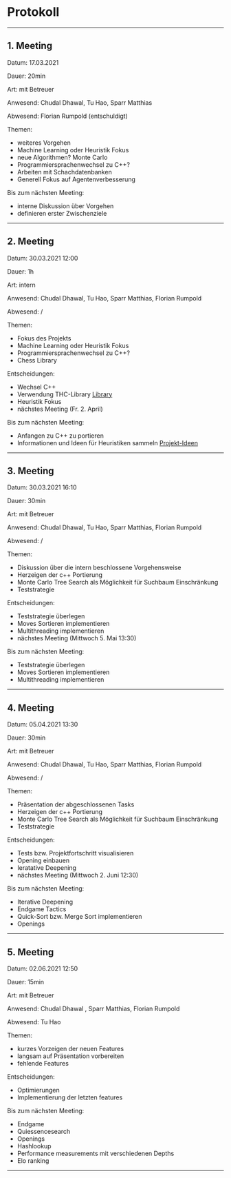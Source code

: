 # Protokoll
---
## 1. Meeting
Datum: 17.03.2021

Dauer: 20min

Art: mit Betreuer

Anwesend: Chudal Dhawal, Tu Hao, Sparr Matthias

Abwesend: Florian Rumpold (entschuldigt)

Themen:
 - weiteres Vorgehen
 - Machine Learning oder Heuristik Fokus
 - neue Algorithmen? Monte Carlo
 - Programmiersprachenwechsel zu C++?
 - Arbeiten mit Schachdatenbanken
 - Generell Fokus auf Agentenverbesserung

Bis zum nächsten Meeting:
 - interne Diskussion über Vorgehen
 - definieren erster Zwischenziele
---
## 2. Meeting 
Datum: 30.03.2021 12:00

Dauer: 1h

Art: intern

Anwesend: Chudal Dhawal, Tu Hao, Sparr Matthias, Florian Rumpold

Abwesend: /

Themen:
 - Fokus des Projekts
 - Machine Learning oder Heuristik Fokus
 - Programmiersprachenwechsel zu C++?
 - Chess Library

Entscheidungen:
 - Wechsel C++
 - Verwendung THC-Library [Library](https://github.com/billforsternz/thc-chess-library)
 - Heuristik Fokus
 - nächstes Meeting (Fr. 2. April)
  
Bis zum nächsten Meeting:
 - Anfangen zu C++ zu portieren
 - Informationen und Ideen für Heuristiken sammeln [Projekt-Ideen](https://www.youtube.com/watch?v=U4ogK0MIzqk)
---
## 3. Meeting 
Datum: 30.03.2021 16:10

Dauer: 30min

Art: mit Betreuer

Anwesend: Chudal Dhawal, Tu Hao, Sparr Matthias, Florian Rumpold

Abwesend: /

Themen:
 - Diskussion über die intern beschlossene Vorgehensweise
 - Herzeigen der c++ Portierung
 - Monte Carlo Tree Search als Möglichkeit für Suchbaum Einschränkung
 - Teststrategie

Entscheidungen:
 - Teststrategie überlegen
 - Moves Sortieren implementieren
 - Multithreading implementieren
 - nächstes Meeting (Mittwoch 5. Mai 13:30)
  
Bis zum nächsten Meeting:
 - Teststrategie überlegen
 - Moves Sortieren implementieren
 - Multithreading implementieren
---
## 4. Meeting 
Datum: 05.04.2021 13:30

Dauer: 30min

Art: mit Betreuer

Anwesend: Chudal Dhawal, Tu Hao, Sparr Matthias, Florian Rumpold

Abwesend: /

Themen:
 - Präsentation der abgeschlossenen Tasks
 - Herzeigen der c++ Portierung
 - Monte Carlo Tree Search als Möglichkeit für Suchbaum Einschränkung
 - Teststrategie

Entscheidungen:
 - Tests bzw. Projektfortschritt visualisieren
 - Opening einbauen
 - Ieratative Deepening
 - nächstes Meeting (Mittwoch 2. Juni 12:30)
  
Bis zum nächsten Meeting:
- Iterative Deepening
- Endgame Tactics
- Quick-Sort bzw. Merge Sort implementieren
- Openings
---

## 5. Meeting 
Datum: 02.06.2021 12:50

Dauer: 15min

Art: mit Betreuer

Anwesend: Chudal Dhawal , Sparr Matthias, Florian Rumpold

Abwesend: Tu Hao

Themen:
  - kurzes Vorzeigen der neuen Features
  - langsam auf Präsentation vorbereiten
  - fehlende Features

Entscheidungen:
  - Optimierungen
  - Implementierung der letzten features
  
Bis zum nächsten Meeting:
  - Endgame 
  - Quiessencesearch
  - Openings 
  - Hashlookup
  - Performance measurements mit verschiedenen Depths
  - Elo ranking
---